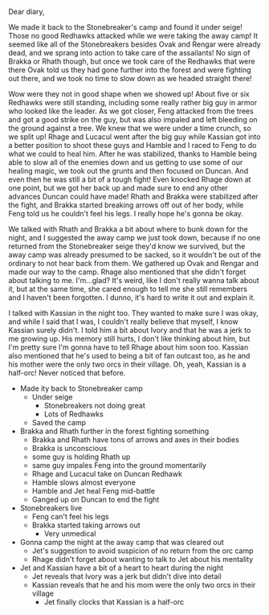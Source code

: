 Dear diary,

We made it back to the Stonebreaker's camp and found it under seige! Those no
good Redhawks attacked while we were taking the away camp! It seemed like all of
the Stonebreakers besides Ovak and Rengar were already dead, and we sprang into
action to take care of the assailants! No sign of Brakka or Rhath though, but
once we took care of the Redhawks that were there Ovak told us they had gone
further into the forest and were fighting out there, and we took no time to slow
down as we headed straight there!

Wow were they not in good shape when we showed up! About five or six Redhawks
were still standing, including some really rather big guy in armor who looked
like the leader. As we got closer, Feng attacked from the trees and got a good
strike on the guy, but was also impaled and left bleeding on the ground against
a tree. We knew that we were under a time crunch, so we split up! Rhage and
Lucacul went after the big guy while Kassian got into a better position to shoot
these guys and Hamble and I raced to Feng to do what we could to heal him. After
he was stabilized, thanks to Hamble being able to slow all of the enemies down
and us getting to use some of our healing magic, we took out the grunts and then
focused on Duncan. And even then he was still a bit of a tough fight! Even
knocked Rhage down at one point, but we got her back up and made sure to end any
other advances Duncan could have made! Rhath and Brakka were stabilized after
the fight, and Brakka started breaking arrows off out of her body, while Feng
told us he couldn't feel his legs. I really hope he's gonna be okay.

We talked with Rhath and Brakka a bit about where to bunk down for the night,
and I suggested the away camp we just took down, because if no one returned from
the Stonebreaker seige they'd know we survived, but the away camp was already
presumed to be sacked, so it wouldn't be out of the ordinary to not hear back
from them. We gathered up Ovak and Rengar and made our way to the camp. Rhage
also mentioned that she didn't forget about talking to me. I'm...glad? It's
weird, like I don't really wanna talk about it, but at the same time, she cared
enough to tell me she still remembers and I haven't been forgotten. I dunno,
it's hard to write it out and explain it.

I talked with Kassian in the night too. They wanted to make sure I was okay, and
while I said that I was, I couldn't really believe that myself, I know Kassian
surely didn't. I told him a bit about Ivory and that he was a jerk to me growing
up. His memory still hurts, I don't like thinking about him, but I'm pretty sure
I'm gonna have to tell Rhage about him soon too. Kassian also mentioned that
he's used to being a bit of fan outcast too, as he and his mother were the only
two orcs in their village. Oh, yeah, Kassian is a half-orc! Never noticed that
before.

- Made ity back to Stonebreaker camp
  - Under seige
    - Stonebreakers not doing great
    - Lots of Redhawks
  - Saved the camp
- Brakka and Rhath further in the forest fighting something
  - Brakka and Rhath have tons of arrows and axes in their bodies
  - Brakka is unconscious
  - some guy is holding Rhath up
  - same guy impales Feng into the ground momentarily
  - Rhage and Lucacul take on Duncan Redhawk
  - Hamble slows almost everyone
  - Hamble and Jet heal Feng mid-battle
  - Ganged up on Duncan to end the fight
- Stonebreakers live
  - Feng can't feel his legs
  - Brakka started taking arrows out
    - Very unmedical
- Gonna camp the night at the away camp that was cleared out
  - Jet's suggestion to avoid suspicion of no return from the orc camp
  - Rhage didn't forget about wanting to talk to Jet about his mentality
- Jet and Kassian have a bit of a heart to heart during the night
  - Jet reveals that Ivory was a jerk but didn't dive into detail
  - Kassian reveals that he and his mom were the only two orcs in their village
    - Jet finally clocks that Kassian is a half-orc
